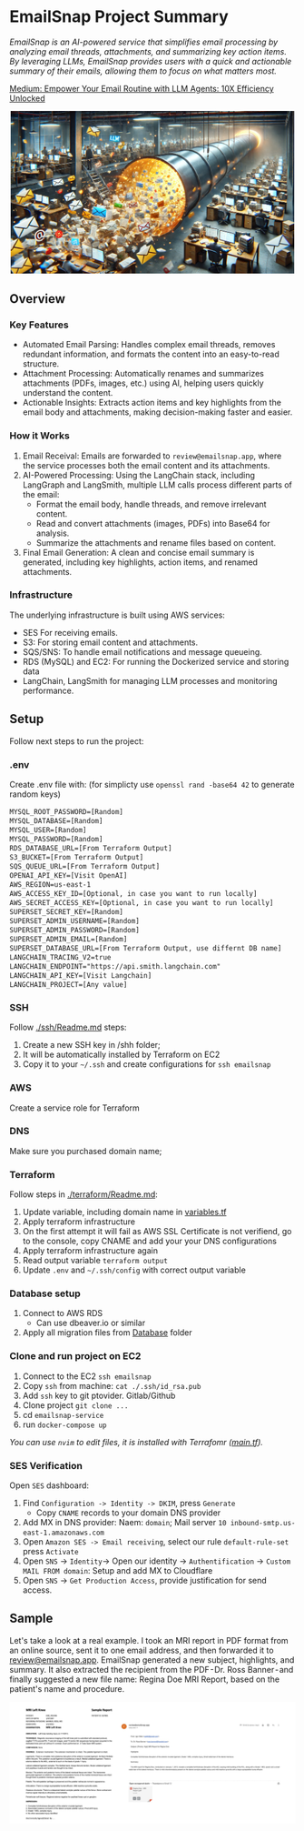 # EmailSnap Project Summary

<i>EmailSnap is an AI-powered service that simplifies email processing by analyzing email threads, attachments, and summarizing key action items. By leveraging LLMs, EmailSnap provides users with a quick and actionable summary of their emails, allowing them to focus on what matters most.</i>


<a href="https://igorsteblii.medium.com/empower-your-email-routine-with-llm-agents-10x-efficiency-unlocked-e3c81b05d99e
">Medium: Empower Your Email Routine with LLM Agents: 10X Efficiency Unlocked</a>


<div align="center">
  <img src="email-snap.webp" alt="Image description" style="max-width: 500px;">
</div>

## Overview 

### Key Features

* Automated Email Parsing: Handles complex email threads, removes redundant information, and formats the content into an easy-to-read structure.
* Attachment Processing: Automatically renames and summarizes attachments (PDFs, images, etc.) using AI, helping users quickly understand the content.
* Actionable Insights: Extracts action items and key highlights from the email body and attachments, making decision-making faster and easier.

### How it Works

1. Email Receival: Emails are forwarded to `review@emailsnap.app`, where the service processes both the email content and its attachments.
2.  AI-Powered Processing: Using the LangChain stack, including LangGraph and LangSmith, multiple LLM calls process different parts of the email:
    * Format the email body, handle threads, and remove irrelevant content.
    * Read and convert attachments (images, PDFs) into Base64 for analysis.
    * Summarize the attachments and rename files based on content.
3. Final Email Generation: A clean and concise email summary is generated, including key highlights, action items, and renamed attachments.

### Infrastructure

The underlying infrastructure is built using AWS services:

* SES For receiving emails.
* S3: For storing email content and attachments.
* SQS/SNS: To handle email notifications and message queueing.
* RDS (MySQL) and EC2: For running the Dockerized service and storing data
* LangChain, LangSmith for managing LLM processes and monitoring performance.

## Setup

Follow next steps to run the project:

### .env 

Create .env file with:
(for simplicty use `openssl rand -base64 42` to generate random keys)

```
MYSQL_ROOT_PASSWORD=[Random]
MYSQL_DATABASE=[Random]
MYSQL_USER=[Random]
MYSQL_PASSWORD=[Random]
RDS_DATABASE_URL=[From Terraform Output]
S3_BUCKET=[From Terraform Output]
SQS_QUEUE_URL=[From Terraform Output]
OPENAI_API_KEY=[Visit OpenAI]
AWS_REGION=us-east-1
AWS_ACCESS_KEY_ID=[Optional, in case you want to run locally]
AWS_SECRET_ACCESS_KEY=[Optional, in case you want to run locally]
SUPERSET_SECRET_KEY=[Random]
SUPERSET_ADMIN_USERNAME=[Random]
SUPERSET_ADMIN_PASSWORD=[Random]
SUPERSET_ADMIN_EMAIL=[Random]
SUPERSET_DATABASE_URL=[From Terraform Output, use differnt DB name]
LANGCHAIN_TRACING_V2=true
LANGCHAIN_ENDPOINT="https://api.smith.langchain.com"
LANGCHAIN_API_KEY=[Visit Langchain]
LANGCHAIN_PROJECT=[Any value]
```

### SSH 

Follow [./ssh/Readme.md](ssh/README.md) steps:

1. Create a new SSH key in /shh folder; 
2. It will be automatically installed by Terraform on EC2
3. Copy it to your `~/.ssh` and create configurations for `ssh emailsnap`

### AWS

Create a service role for Terraform

### DNS

Make sure you purchased domain name;

### Terraform 

Follow steps in [./terraform/Readme.md](terraform/README.md):

1. Update variable, including domain name in [variables.tf](terraform/variables.tf)
2. Apply terraform infrastructure
3. On the first attempt it will fail as AWS SSL Certificate is not verifiend, go to the console, copy CNAME and add your your DNS configurations
4. Apply terraform infrastructure again
5. Read output variable `terraform output`
5. Update `.env` and `~/.ssh/config` with correct output variable

### Database setup 

1. Connect to AWS RDS
    * Can use dbeaver.io or similar
2. Apply all migration files from [Database](Database) folder

### Clone and run project on EC2

1. Connect to the EC2 `ssh emailsnap`
2. Copy `ssh` from machine: `cat ./.ssh/id_rsa.pub` 
3. Add `ssh` key to git ptovider. Gitlab/Github
4. Clone project `git clone ...` 
5. cd `emailsnap-service`
6. run `docker-compose up`

<i>You can use `nvim` to edit files, it is installed with Terrafomr ([main.tf](terraform/main.tf)).</i>

### SES Verification 

Open `SES` dashboard:

 1. Find `Configuration -> Identity -> DKIM`, press `Generate`
    * Copy `CNAME` records to your domain DNS provider 
 3. Add MX in DNS provider: Naem: `domain`; Mail server `10 inbound-smtp.us-east-1.amazonaws.com`
 4. Open `Amazon SES -> Email receiving`, select our rule `default-rule-set` press `Activate`
 5. Open `SNS` -> `Identity`-> Open our identity -> `Authentification` -> `Custom MAIL FROM domain`: Setup and add MX to Cloudflare
 6. Open `SNS` -> `Get Production Access`, provide justification for send access.


 ## Sample

Let's take a look at a real example. I took an MRI report in PDF format from an online source, sent it to one email address, and then forwarded it to review@emailsnap.app. EmailSnap generated a new subject, highlights, and summary. It also extracted the recipient from the PDF - Dr. Ross Banner - and finally suggested a new file name: Regina Doe MRI Report, based on the patient's name and procedure.

 ![alt text](email-snap-sample.jpg)